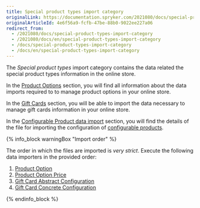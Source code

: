 ```yaml
---
title: Special product types import category
originalLink: https://documentation.spryker.com/2021080/docs/special-product-types-import-category
originalArticleId: 4e6f56a9-fcfb-47be-88b0-9022ee227a06
redirect_from:
  - /2021080/docs/special-product-types-import-category
  - /2021080/docs/en/special-product-types-import-category
  - /docs/special-product-types-import-category
  - /docs/en/special-product-types-import-category
---
```


The *Special product types* import category contains the data related the special product types information in the online store.

In the [Product Options](/docs/scos/user/features/{{page.version}}/product-options/product-options.html) section, you will find all information about the data imports required to to manage product options in your online store.

In the [Gift Cards](/docs/scos/dev/data-import/{{page.version}}data-import-categories/special-product-types/gift-cards/gift-cards-feature-overview.html) section, you will be able to import the data necessary to manage gift cards information in your online store.

In the [Configurable Product data import](/docs/scos/dev/data-import/{{page.version}}data-import-categories/special-product-types/configurable-product-import-category/configurable-product-data-import.html) section, you will find the details of the file for importing the configuration of [configurable products](https://documentation.spryker.com/2021080/docs/configurable-product).

{% info_block warningBox "Import order" %}

The order in which the files are imported is *very strict*. Execute the following data importers in the provided order:

1. [Product Option](/docs/scos/dev/data-import/{{page.version}}data-import-categories/special-product-types/product-options/file-details-product-option.csv.html)
2. [Product Option Price](/docs/scos/dev/data-import/{{page.version}}data-import-categories/special-product-types/product-options/file-details-product-option-price.csv.html)
3. [Gift Card Abstract Configuration](/docs/scos/dev/data-import/{{page.version}}data-import-categories/special-product-types/gift-cards/file-details-gift-card-abstract-configuration.csv.html)
4. [Gift Card Concrete Configuration](/docs/scos/dev/data-import/{{page.version}}data-import-categories/special-product-types/gift-cards/file-details-gift-card-concrete-configuration.csv.html)


{% endinfo_block %}
